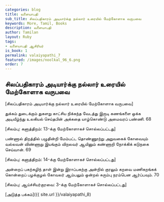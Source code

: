 ```yaml
---
categories: blog
title: வளையாபதி
sub_title: சிலப்பதிகாரம் அடியார்க்கு நல்லார் உரையில் மேற்கோளாக வருபவை
keywords: More, Tamil, Books
description: வளையாபதி
author: Tamilan
layout: Ruby
tags:
- வளையாபதி ஆசிரியர்
is_book: 1
permalink: valaiyapathi_7
featured: /images/noolkal_96_6.png
order: 7
---
```

## சிலப்பதிகாரம் அடியார்க்கு நல்லார் உரையில் மேற்கோளாக வருபவை

[சிலப்பதிகாரம் அடியார்க்கு நல்லார் உரையில் மேற்கோளாக வருபவை]

துக்கம் துடைக்கும் துகளறு காட்சிய நிக்கந்த வேடத்து இருடி கணங்களை ஒக்க அடிவீழ்ந்து உலகியல் செய்தபின் அக்கதை யாழ்கொண்டு அமைவரப் பண்ணி. 68

[சிலம்பு: கனாத்திறம்: 13-க்கு மேற்கோளாகச் சொல்லப்பட்டது]

பண்ணால் திறத்தில் பழுதின்றி மேம்பட்ட தொண்ணூற்று அறுவகைக் கோவையும் வல்லவன் விண்ணாறு இயங்கும் விறலவர் ஆயினும் கண்ணாறி நோக்கிக் கடுநகை செய்வான். 69

[சிலம்பு: கனாத்திறம்: 14-க்கு மேற்கோளாகச் சொல்லப்பட்டது]

அன்றைப் பகற்கழிந் தாள் இன்று இராப்பகற்கு அன்றில் குரலும் கறவை மணிகறங்கக் கொன்றைப் பழக்குழல் கோவலர் ஆம்பலும் ஒன்றல் சுரும்பு நரம்பென ஆர்ப்பவும். 70

[சிலம்பு: ஆய்ச்சியர்குரவை: 3-க்கு மேற்கோளாகச் சொல்லப்பட்டது]

[அடுத்த பக்கம்]({{ site.url }}/valaiyapathi_8)